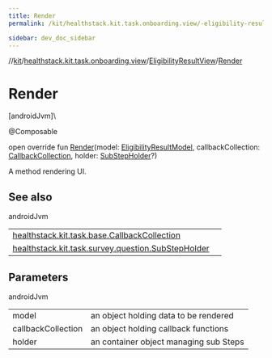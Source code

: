 ```yaml
---
title: Render
permalink: /kit/healthstack.kit.task.onboarding.view/-eligibility-result-view/-render.html

sidebar: dev_doc_sidebar
---
```

//[kit](../../../kit.html)/[healthstack.kit.task.onboarding.view](../index.html)/[EligibilityResultView](index.html)/[Render](-render.html)



# Render



[androidJvm]\




@Composable



open override fun [Render](-render.html)(model: [EligibilityResultModel](../../healthstack.kit.task.onboarding.model/-eligibility-result-model/index.html), callbackCollection: [CallbackCollection](../../healthstack.kit.task.base/-callback-collection/index.html), holder: [SubStepHolder](../../healthstack.kit.task.survey.question/-sub-step-holder/index.html)?)



A method rendering UI.



## See also


androidJvm

| | |
|---|---|
| [healthstack.kit.task.base.CallbackCollection](../../healthstack.kit.task.base/-callback-collection/index.html) |  |
| [healthstack.kit.task.survey.question.SubStepHolder](../../healthstack.kit.task.survey.question/-sub-step-holder/index.html) |  |



## Parameters


androidJvm

| | |
|---|---|
| model | an object holding data to be rendered |
| callbackCollection | an object holding callback functions |
| holder | an container object managing sub Steps |




